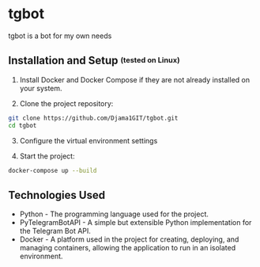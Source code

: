 # tgbot

tgbot is a bot for my own needs

## Installation and Setup <sup><sub>(tested on Linux)</sub></sup>

1. Install Docker and Docker Compose if they are not already installed on your system.

2. Clone the project repository:

```bash
git clone https://github.com/Djama1GIT/tgbot.git
cd tgbot
```

3. Configure the virtual environment settings

4. Start the project:

```bash
docker-compose up --build
```


## Technologies Used

- Python - The programming language used for the project.
- PyTelegramBotAPI - A simple but extensible Python implementation for the Telegram Bot API.
- Docker - A platform used in the project for creating, deploying, and managing containers, allowing the application to run in an isolated environment.